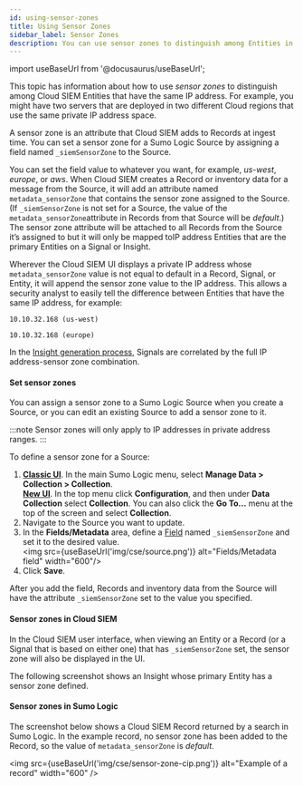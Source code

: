 ```yaml
---
id: using-sensor-zones
title: Using Sensor Zones
sidebar_label: Sensor Zones
description: You can use sensor zones to distinguish among Entities in Cloud SIEM that have the same IP address.
---
```


import useBaseUrl from '@docusaurus/useBaseUrl';

This topic has information about how to use _sensor zones_ to distinguish among Cloud SIEM Entities that have the same IP address. For example, you might have two servers that are deployed in two different Cloud regions that use the same private IP address space.

A sensor zone is an attribute that Cloud SIEM adds to Records at ingest time. You can set a sensor zone for a Sumo Logic Source by assigning a field named `_siemSensorZone` to the Source.

You can set the field value to whatever you want, for example, _us-west_, _europe_, or _aws_. When Cloud SIEM creates a Record or inventory data for a message from the Source, it will add an attribute named `metadata_sensorZone` that contains the sensor zone assigned to the Source. (If `_siemSensorZone` is not set for a Source, the value of the `metadata_sensorZone`attribute in Records from that Source will be _default_.) The sensor zone attribute will be attached to all Records from the Source it’s assigned to but it will only be mapped toIP address Entities that are the primary Entities on a Signal or Insight.

Wherever the Cloud SIEM UI displays a private IP address whose `metadata_sensorZone` value is not equal to default in a Record, Signal, or Entity, it will append the sensor zone value to the IP address. This allows a security analyst to easily tell the difference between Entities that have the same IP address, for example:

`10.10.32.168 (us-west)`

`10.10.32.168 (europe)`

In the [Insight generation process](/docs/cse/get-started-with-cloud-siem/insight-generation-process/), Signals are correlated by the full IP address-sensor zone combination.

#### Set sensor zones

You can assign a sensor zone to a Sumo Logic Source when you create a Source, or you can edit an existing Source to add a sensor zone to it.

:::note
Sensor zones will only apply to IP addresses in private address ranges.
:::

To define a sensor zone for a Source:

1. [**Classic UI**](/docs/get-started/sumo-logic-ui-classic). In the main Sumo Logic menu, select **Manage Data > Collection > Collection**. <br/>[**New UI**](/docs/get-started/sumo-logic-ui). In the top menu click **Configuration**, and then under **Data Collection** select **Collection**. You can also click the **Go To...** menu at the top of the screen and select **Collection**.  
1. Navigate to the Source you want to update.
1. In the **Fields/Metadata** area, define a [Field](/docs/manage/fields) named `_siemSensorZone` and set it to the desired value.<br/><img src={useBaseUrl('img/cse/source.png')} alt="Fields/Metadata field" width="600"/>
1. Click **Save**.

After you add the field, Records and inventory data from the Source will have the attribute `_siemSensorZone` set to the value you specified.

#### Sensor zones in Cloud SIEM

In the Cloud SIEM user interface, when viewing an Entity or a Record (or a Signal that is based on either one) that has `_siemSensorZone` set, the sensor zone will also be displayed in the UI.

The following screenshot shows an Insight whose primary Entity has a sensor zone defined.

#### Sensor zones in Sumo Logic

The screenshot below shows a Cloud SIEM Record returned by a search in Sumo Logic. In the example record, no sensor zone has been added to the Record, so the value of `metadata_sensorZone` is _default_.

<img src={useBaseUrl('img/cse/sensor-zone-cip.png')} alt="Example of a record" width="600" />
